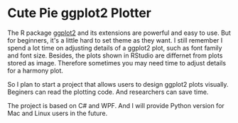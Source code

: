 # Cute Pie ggplot2 Plotter

The R package [ggplot2](https://cran.r-project.org/web/packages/ggplot2/index.html) and its extensions are powerful and easy to use. But for beginners, it's a little hard to set theme as they want. I still remember I spend a lot time on adjusting details of a ggplot2 plot, such as font family and font size. Besides, the plots shown in RStudio are differnet from plots stored as image. Therefore sometimes you may need time to adjust details for a harmony plot.

So I plan to start a project that allows users to design ggplot2 plots visually. Beginers  can read the plotting code. And researchers can save time.

The project is based on C# and WPF. And I will provide Python version for Mac and Linux users in the future.
